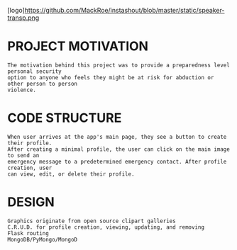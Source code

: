 [logo]https://github.com/MackRoe/instashout/blob/master/static/speaker-transp.png

# PROJECT MOTIVATION
    The motivation behind this project was to provide a preparedness level personal security
    option to anyone who feels they might be at risk for abduction or other person to person
    violence.

# CODE STRUCTURE
    When user arrives at the app's main page, they see a button to create their profile.
    After creating a minimal profile, the user can click on the main image to send an
    emergency message to a predetermined emergency contact. After profile creation, user
    can view, edit, or delete their profile.

# DESIGN
    Graphics originate from open source clipart galleries
    C.R.U.D. for profile creation, viewing, updating, and removing
    Flask routing
    MongoDB/PyMongo/MongoD